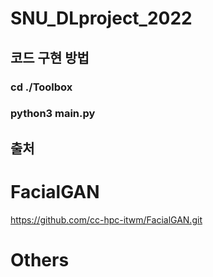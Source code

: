 # SNU_DLproject_2022

## 코드 구현 방법

### cd ./Toolbox
### python3 main.py

## 출처
# FacialGAN
https://github.com/cc-hpc-itwm/FacialGAN.git

# Others

